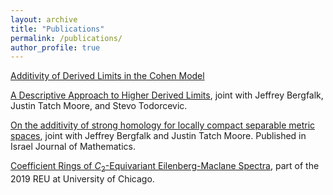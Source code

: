 ```yaml
---
layout: archive
title: "Publications"
permalink: /publications/
author_profile: true
---
```


[Additivity of Derived Limits in the Cohen Model](https://arxiv.org/abs/2302.07222 "Additivity of Derived Limits in the Cohen Model")

[A Descriptive Approach to Higher Derived Limits](https://arxiv.org/abs/2203.00165 "A Descriptive Approach to Higher Derived Limits"), joint with Jeffrey Bergfalk, Justin Tatch Moore, and Stevo Todorcevic.

[On the additivity of strong homology for locally compact separable metric spaces](https://link.springer.com/article/10.1007/s11856-022-2452-x "On the additivity of strong homology for locally compact separable metric spaces"), joint with Jeffrey Bergfalk and Justin Tatch Moore. Published in Israel Journal of Mathematics.

[Coefficient Rings of $C_2$-Equivariant Eilenberg-Maclane Spectra](http://math.uchicago.edu/~may/REU2019/REUPapers/Bannister.pdf "Coefficient Rings of $C_2$-Equivariant Eilenberg-Maclane Spectra"), part of the 2019 REU at University of Chicago.
